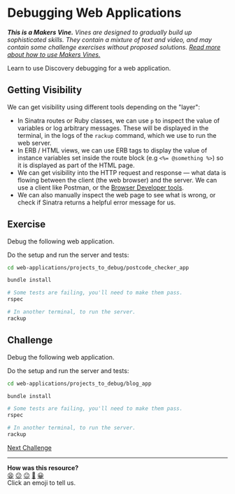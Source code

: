 # Debugging Web Applications

_**This is a Makers Vine.** Vines are designed to gradually build up sophisticated skills. They contain a mixture of text and video, and may contain some challenge exercises without proposed solutions. [Read more about how to use Makers
Vines.](https://github.com/makersacademy/course/blob/main/labels/vines.md)_

Learn to use Discovery debugging for a web application.

## Getting Visibility

We can get visibility using different tools depending on the "layer":
  * In Sinatra routes or Ruby classes, we can use `p` to inspect the value of variables or log arbitrary messages. These will be displayed in the terminal, in the logs of the `rackup` command, which we use to run the web server.
  * In ERB / HTML views, we can use ERB tags to display the value of instance variables set inside the route block (e.g `<%= @something %>`) so it is displayed as part of the HTML page.
  * We can get visibility into the HTTP request and response — what data is flowing between the client (the web browser) and the server. We can use a client like Postman, or the [Browser Developer tools](../pills/use_the_developer_console.ed.md).
  * We can also manually inspect the web page to see what is wrong, or check if Sinatra returns a helpful error message for us.

## Exercise

Debug the following web application.

Do the setup and run the server and tests:

```bash
cd web-applications/projects_to_debug/postcode_checker_app

bundle install

# Some tests are failing, you'll need to make them pass.
rspec

# In another terminal, to run the server.
rackup 
```

## Challenge

Debug the following web application.

Do the setup and run the server and tests:

```bash
cd web-applications/projects_to_debug/blog_app

bundle install

# Some tests are failing, you'll need to make them pass.
rspec

# In another terminal, to run the server.
rackup 
```

[Next Challenge](06_securing_user_input.md)

<!-- BEGIN GENERATED SECTION DO NOT EDIT -->

---

**How was this resource?**  
[😫](https://airtable.com/shrUJ3t7KLMqVRFKR?prefill_Repository=makersacademy/web-applications&prefill_File=html_bites/05_debugging.md&prefill_Sentiment=😫) [😕](https://airtable.com/shrUJ3t7KLMqVRFKR?prefill_Repository=makersacademy/web-applications&prefill_File=html_bites/05_debugging.md&prefill_Sentiment=😕) [😐](https://airtable.com/shrUJ3t7KLMqVRFKR?prefill_Repository=makersacademy/web-applications&prefill_File=html_bites/05_debugging.md&prefill_Sentiment=😐) [🙂](https://airtable.com/shrUJ3t7KLMqVRFKR?prefill_Repository=makersacademy/web-applications&prefill_File=html_bites/05_debugging.md&prefill_Sentiment=🙂) [😀](https://airtable.com/shrUJ3t7KLMqVRFKR?prefill_Repository=makersacademy/web-applications&prefill_File=html_bites/05_debugging.md&prefill_Sentiment=😀)  
Click an emoji to tell us.

<!-- END GENERATED SECTION DO NOT EDIT -->

